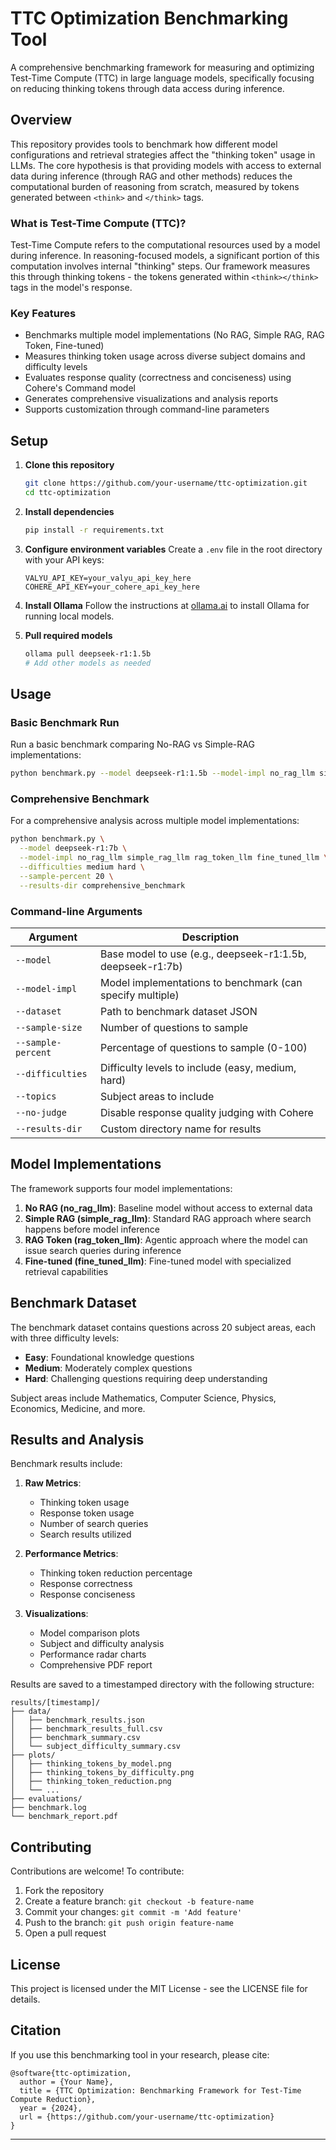 # TTC Optimization Benchmarking Tool

A comprehensive benchmarking framework for measuring and optimizing Test-Time Compute (TTC) in large language models, specifically focusing on reducing thinking tokens through data access during inference.

## Overview

This repository provides tools to benchmark how different model configurations and retrieval strategies affect the "thinking token" usage in LLMs. The core hypothesis is that providing models with access to external data during inference (through RAG and other methods) reduces the computational burden of reasoning from scratch, measured by tokens generated between `<think>` and `</think>` tags.

### What is Test-Time Compute (TTC)?

Test-Time Compute refers to the computational resources used by a model during inference. In reasoning-focused models, a significant portion of this computation involves internal "thinking" steps. Our framework measures this through thinking tokens - the tokens generated within `<think></think>` tags in the model's response.

### Key Features

- Benchmarks multiple model implementations (No RAG, Simple RAG, RAG Token, Fine-tuned)
- Measures thinking token usage across diverse subject domains and difficulty levels
- Evaluates response quality (correctness and conciseness) using Cohere's Command model
- Generates comprehensive visualizations and analysis reports
- Supports customization through command-line parameters

## Setup

1. **Clone this repository**
   ```bash
   git clone https://github.com/your-username/ttc-optimization.git
   cd ttc-optimization
   ```

2. **Install dependencies**
   ```bash
   pip install -r requirements.txt
   ```

3. **Configure environment variables**
   Create a `.env` file in the root directory with your API keys:
   ```
   VALYU_API_KEY=your_valyu_api_key_here
   COHERE_API_KEY=your_cohere_api_key_here
   ```

4. **Install Ollama**
   Follow the instructions at [ollama.ai](https://ollama.ai) to install Ollama for running local models.

5. **Pull required models**
   ```bash
   ollama pull deepseek-r1:1.5b
   # Add other models as needed
   ```

## Usage

### Basic Benchmark Run

Run a basic benchmark comparing No-RAG vs Simple-RAG implementations:

```bash
python benchmark.py --model deepseek-r1:1.5b --model-impl no_rag_llm simple_rag_llm --sample-size 5
```

### Comprehensive Benchmark

For a comprehensive analysis across multiple model implementations:

```bash
python benchmark.py \
  --model deepseek-r1:7b \
  --model-impl no_rag_llm simple_rag_llm rag_token_llm fine_tuned_llm \
  --difficulties medium hard \
  --sample-percent 20 \
  --results-dir comprehensive_benchmark
```

### Command-line Arguments

| Argument | Description |
|----------|-------------|
| `--model` | Base model to use (e.g., deepseek-r1:1.5b, deepseek-r1:7b) |
| `--model-impl` | Model implementations to benchmark (can specify multiple) |
| `--dataset` | Path to benchmark dataset JSON |
| `--sample-size` | Number of questions to sample |
| `--sample-percent` | Percentage of questions to sample (0-100) |
| `--difficulties` | Difficulty levels to include (easy, medium, hard) |
| `--topics` | Subject areas to include |
| `--no-judge` | Disable response quality judging with Cohere |
| `--results-dir` | Custom directory name for results |

## Model Implementations

The framework supports four model implementations:

1. **No RAG (no_rag_llm)**: Baseline model without access to external data
2. **Simple RAG (simple_rag_llm)**: Standard RAG approach where search happens before model inference
3. **RAG Token (rag_token_llm)**: Agentic approach where the model can issue search queries during inference
4. **Fine-tuned (fine_tuned_llm)**: Fine-tuned model with specialized retrieval capabilities

## Benchmark Dataset

The benchmark dataset contains questions across 20 subject areas, each with three difficulty levels:
- **Easy**: Foundational knowledge questions
- **Medium**: Moderately complex questions
- **Hard**: Challenging questions requiring deep understanding

Subject areas include Mathematics, Computer Science, Physics, Economics, Medicine, and more.

## Results and Analysis

Benchmark results include:

1. **Raw Metrics**: 
   - Thinking token usage
   - Response token usage
   - Number of search queries
   - Search results utilized

2. **Performance Metrics**:
   - Thinking token reduction percentage
   - Response correctness
   - Response conciseness

3. **Visualizations**:
   - Model comparison plots
   - Subject and difficulty analysis
   - Performance radar charts
   - Comprehensive PDF report

Results are saved to a timestamped directory with the following structure:
```
results/[timestamp]/
├── data/
│   ├── benchmark_results.json
│   ├── benchmark_results_full.csv
│   ├── benchmark_summary.csv
│   └── subject_difficulty_summary.csv
├── plots/
│   ├── thinking_tokens_by_model.png
│   ├── thinking_tokens_by_difficulty.png
│   ├── thinking_token_reduction.png
│   └── ...
├── evaluations/
├── benchmark.log
└── benchmark_report.pdf
```

## Contributing

Contributions are welcome! To contribute:

1. Fork the repository
2. Create a feature branch: `git checkout -b feature-name`
3. Commit your changes: `git commit -m 'Add feature'`
4. Push to the branch: `git push origin feature-name`
5. Open a pull request

## License

This project is licensed under the MIT License - see the LICENSE file for details.

## Citation

If you use this benchmarking tool in your research, please cite:

```
@software{ttc-optimization,
  author = {Your Name},
  title = {TTC Optimization: Benchmarking Framework for Test-Time Compute Reduction},
  year = {2024},
  url = {https://github.com/your-username/ttc-optimization}
}
```

---
